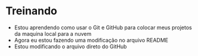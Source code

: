 # Treinando

- Estou aprendendo como usar o Git e GitHub para colocar meus projetos da maquina local para a nuvem
- Agora eu estou fazendo uma modificação no arquivo README
- Estou modificando o arquivo direto do GitHub

